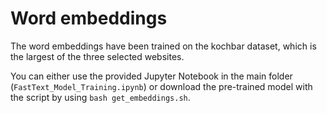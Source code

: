 # Word embeddings

The word embeddings have been trained on the kochbar dataset, which is the largest of the three selected websites.

You can either use the provided Jupyter Notebook in the main folder (`FastText_Model_Training.ipynb`) or download the pre-trained model with the script by using `bash get_embeddings.sh`.
